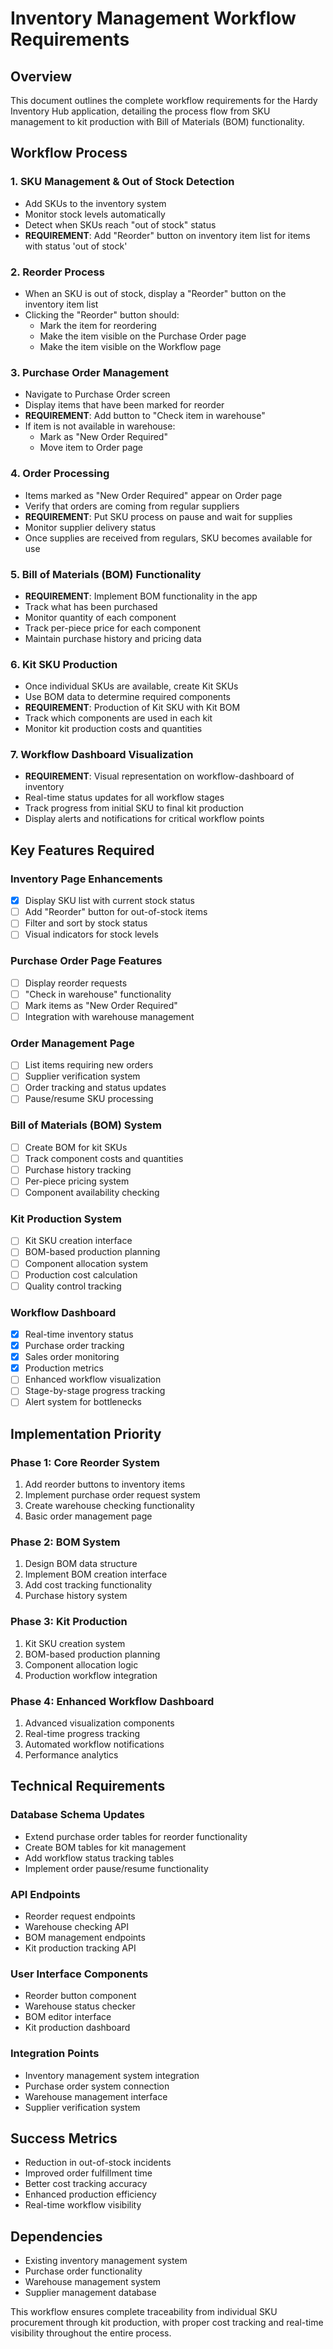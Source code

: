 # Inventory Management Workflow Requirements

## Overview
This document outlines the complete workflow requirements for the Hardy Inventory Hub application, detailing the process flow from SKU management to kit production with Bill of Materials (BOM) functionality.

## Workflow Process

### 1. SKU Management & Out of Stock Detection
- Add SKUs to the inventory system
- Monitor stock levels automatically
- Detect when SKUs reach "out of stock" status
- **REQUIREMENT**: Add "Reorder" button on inventory item list for items with status 'out of stock'

### 2. Reorder Process
- When an SKU is out of stock, display a "Reorder" button on the inventory item list
- Clicking the "Reorder" button should:
  - Mark the item for reordering
  - Make the item visible on the Purchase Order page
  - Make the item visible on the Workflow page

### 3. Purchase Order Management
- Navigate to Purchase Order screen
- Display items that have been marked for reorder
- **REQUIREMENT**: Add button to "Check item in warehouse"
- If item is not available in warehouse:
  - Mark as "New Order Required"
  - Move item to Order page

### 4. Order Processing
- Items marked as "New Order Required" appear on Order page
- Verify that orders are coming from regular suppliers
- **REQUIREMENT**: Put SKU process on pause and wait for supplies
- Monitor supplier delivery status
- Once supplies are received from regulars, SKU becomes available for use

### 5. Bill of Materials (BOM) Functionality
- **REQUIREMENT**: Implement BOM functionality in the app
- Track what has been purchased
- Monitor quantity of each component
- Track per-piece price for each component
- Maintain purchase history and pricing data

### 6. Kit SKU Production
- Once individual SKUs are available, create Kit SKUs
- Use BOM data to determine required components
- **REQUIREMENT**: Production of Kit SKU with Kit BOM
- Track which components are used in each kit
- Monitor kit production costs and quantities

### 7. Workflow Dashboard Visualization
- **REQUIREMENT**: Visual representation on workflow-dashboard of inventory
- Real-time status updates for all workflow stages
- Track progress from initial SKU to final kit production
- Display alerts and notifications for critical workflow points

## Key Features Required

### Inventory Page Enhancements
- [x] Display SKU list with current stock status
- [ ] Add "Reorder" button for out-of-stock items
- [ ] Filter and sort by stock status
- [ ] Visual indicators for stock levels

### Purchase Order Page Features
- [ ] Display reorder requests
- [ ] "Check in warehouse" functionality
- [ ] Mark items as "New Order Required"
- [ ] Integration with warehouse management

### Order Management Page
- [ ] List items requiring new orders
- [ ] Supplier verification system
- [ ] Order tracking and status updates
- [ ] Pause/resume SKU processing

### Bill of Materials (BOM) System
- [ ] Create BOM for kit SKUs
- [ ] Track component costs and quantities
- [ ] Purchase history tracking
- [ ] Per-piece pricing system
- [ ] Component availability checking

### Kit Production System
- [ ] Kit SKU creation interface
- [ ] BOM-based production planning
- [ ] Component allocation system
- [ ] Production cost calculation
- [ ] Quality control tracking

### Workflow Dashboard
- [x] Real-time inventory status
- [x] Purchase order tracking
- [x] Sales order monitoring
- [x] Production metrics
- [ ] Enhanced workflow visualization
- [ ] Stage-by-stage progress tracking
- [ ] Alert system for bottlenecks

## Implementation Priority

### Phase 1: Core Reorder System
1. Add reorder buttons to inventory items
2. Implement purchase order request system
3. Create warehouse checking functionality
4. Basic order management page

### Phase 2: BOM System
1. Design BOM data structure
2. Implement BOM creation interface
3. Add cost tracking functionality
4. Purchase history system

### Phase 3: Kit Production
1. Kit SKU creation system
2. BOM-based production planning
3. Component allocation logic
4. Production workflow integration

### Phase 4: Enhanced Workflow Dashboard
1. Advanced visualization components
2. Real-time progress tracking
3. Automated workflow notifications
4. Performance analytics

## Technical Requirements

### Database Schema Updates
- Extend purchase order tables for reorder functionality
- Create BOM tables for kit management
- Add workflow status tracking tables
- Implement order pause/resume functionality

### API Endpoints
- Reorder request endpoints
- Warehouse checking API
- BOM management endpoints
- Kit production tracking API

### User Interface Components
- Reorder button component
- Warehouse status checker
- BOM editor interface
- Kit production dashboard

### Integration Points
- Inventory management system integration
- Purchase order system connection
- Warehouse management interface
- Supplier verification system

## Success Metrics
- Reduction in out-of-stock incidents
- Improved order fulfillment time
- Better cost tracking accuracy
- Enhanced production efficiency
- Real-time workflow visibility

## Dependencies
- Existing inventory management system
- Purchase order functionality
- Warehouse management system
- Supplier management database

This workflow ensures complete traceability from individual SKU procurement through kit production, with proper cost tracking and real-time visibility throughout the entire process.